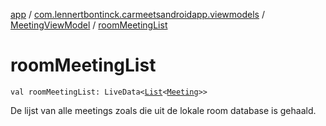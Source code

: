 [app](../../index.md) / [com.lennertbontinck.carmeetsandroidapp.viewmodels](../index.md) / [MeetingViewModel](index.md) / [roomMeetingList](./room-meeting-list.md)

# roomMeetingList

`val roomMeetingList: LiveData<`[`List`](https://kotlinlang.org/api/latest/jvm/stdlib/kotlin.collections/-list/index.html)`<`[`Meeting`](../../com.lennertbontinck.carmeetsandroidapp.models/-meeting/index.md)`>>`

De lijst van alle meetings zoals die uit de lokale room database is gehaald.

